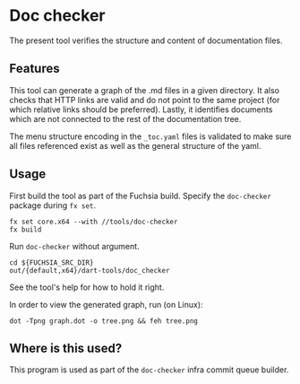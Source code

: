 Doc checker
===========

The present tool verifies the structure and content of documentation files.

## Features

This tool can generate a graph of the .md files in a given directory. It also
checks that HTTP links are valid and do not point to the same project (for which
relative links should be preferred). Lastly, it identifies documents which are
not connected to the rest of the documentation tree.

The menu structure encoding in the `_toc.yaml` files is validated to make
sure all files referenced exist as well as the general structure of the
yaml.

## Usage

First build the tool as part of the Fuchsia build. Specify the `doc-checker`
package during `fx set`.

```
fx set core.x64 --with //tools/doc-checker
fx build
```

Run `doc-checker` without argument.
```
cd ${FUCHSIA_SRC_DIR}
out/{default,x64}/dart-tools/doc_checker
```

See the tool's help for how to hold it right.

In order to view the generated graph, run (on Linux):
```
dot -Tpng graph.dot -o tree.png && feh tree.png
```

## Where is this used?

This program is used as part of the `doc-checker` infra commit queue builder.
